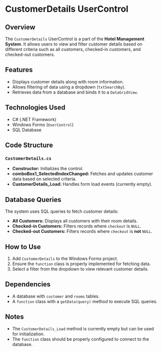 # CustomerDetails UserControl  

## Overview  
The `CustomerDetails` UserControl is a part of the **Hotel Management System**. It allows users to view and filter customer details based on different criteria such as all customers, checked-in customers, and checked-out customers.  

## Features  
- Displays customer details along with room information.  
- Allows filtering of data using a dropdown (`txtSearchBy`).  
- Retrieves data from a database and binds it to a `DataGridView`.  

## Technologies Used  
- C# (.NET Framework)  
- Windows Forms (`UserControl`)  
- SQL Database  

## Code Structure  
### `CustomerDetails.cs`  
- **Constructor:** Initializes the control.  
- **comboBox1_SelectedIndexChanged:** Fetches and updates customer data based on selected criteria.  
- **CustomerDetails_Load:** Handles form load events (currently empty).  

## Database Queries  
The system uses SQL queries to fetch customer details:  
- **All Customers:** Displays all customers with their room details.  
- **Checked-in Customers:** Filters records where `checkout` is `NULL`.  
- **Checked-out Customers:** Filters records where `checkout` is **not** `NULL`.  

## How to Use  
1. Add `CustomerDetails` to the Windows Forms project.  
2. Ensure the `function` class is properly implemented for fetching data.  
3. Select a filter from the dropdown to view relevant customer details.  

## Dependencies  
- A database with `customer` and `rooms` tables.  
- A `function` class with a `getData(query)` method to execute SQL queries.  

## Notes  
- The `CustomerDetails_Load` method is currently empty but can be used for initialization.  
- The `function` class should be properly configured to connect to the database.  

